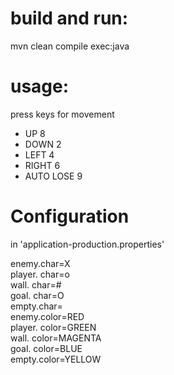 <h1>build and run:</h1>
mvn clean compile exec:java

<h1>usage:</h1>
press keys for movement
<ul>
<li>UP 8</li>
<li>DOWN 2</li>
<li>LEFT 4</li>
<li>RIGHT 6</li>
<li>AUTO LOSE 9</li>
</ul>

<h1>Configuration</h1>

<p>in 'application-production.properties'</p>

enemy.char=X<br>
player. char=o<br>
wall. char=#<br>
goal. char=O<br>
empty.char=<br>
enemy.color=RED<br>
player. color=GREEN<br>
wall. color=MAGENTA<br>
goal. color=BLUE<br>
empty.color=YELLOW<br>